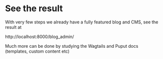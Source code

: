 # See the result

With very few steps we already have a fully featured blog and CMS, see the result at

http://localhost:8000/blog_admin/

Much more can be done by studying the Wagtails and Puput docs (templates, custom content etc) <!-- .element: class="fragment" data-fragment-index="1" -->
